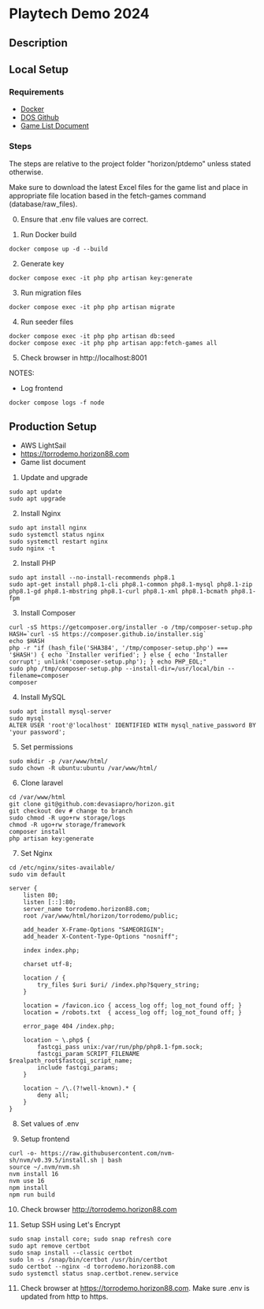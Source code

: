 # Playtech Demo 2024

## Description

## Local Setup

### Requirements

- [Docker](https://www.docker.com/)
- [DOS Github](https://github.com/eclap/dos)
- [Game List Document](https://drive.google.com/drive/u/0/folders/1cQY84wlm6V0pSZgSmzv3fGij18h9NURr)

### Steps

The steps are relative to the project folder "horizon/ptdemo" unless stated otherwise.

Make sure to download the latest Excel files for the game list and place in appropriate file
location based in the fetch-games command (database/raw_files).

0. Ensure that .env file values are correct.

1. Run Docker build
```
docker compose up -d --build
```

2. Generate key
```
docker compose exec -it php php artisan key:generate
```

3. Run migration files
```
docker compose exec -it php php artisan migrate
```

4. Run seeder files
```
docker compose exec -it php php artisan db:seed
docker compose exec -it php php artisan app:fetch-games all
```

5. Check browser in http://localhost:8001

NOTES:

- Log frontend
```
docker compose logs -f node
```

## Production Setup

- AWS LightSail
- https://torrodemo.horizon88.com
- Game list document

1. Update and upgrade
```
sudo apt update
sudo apt upgrade
```

2. Install Nginx
```
sudo apt install nginx
sudo systemctl status nginx
sudo systemctl restart nginx
sudo nginx -t
```

2. Install PHP
```
sudo apt install --no-install-recommends php8.1
sudo apt-get install php8.1-cli php8.1-common php8.1-mysql php8.1-zip php8.1-gd php8.1-mbstring php8.1-curl php8.1-xml php8.1-bcmath php8.1-fpm
```

3. Install Composer
```
curl -sS https://getcomposer.org/installer -o /tmp/composer-setup.php
HASH=`curl -sS https://composer.github.io/installer.sig`
echo $HASH
php -r "if (hash_file('SHA384', '/tmp/composer-setup.php') === '$HASH') { echo 'Installer verified'; } else { echo 'Installer corrupt'; unlink('composer-setup.php'); } echo PHP_EOL;"
sudo php /tmp/composer-setup.php --install-dir=/usr/local/bin --filename=composer
composer
```

4. Install MySQL
```
sudo apt install mysql-server
sudo mysql
ALTER USER 'root'@'localhost' IDENTIFIED WITH mysql_native_password BY 'your password';
```

5. Set permissions
```
sudo mkdir -p /var/www/html/
sudo chown -R ubuntu:ubuntu /var/www/html/
```

6. Clone laravel
```
cd /var/www/html
git clone git@github.com:devasiapro/horizon.git
git checkout dev # change to branch
sudo chmod -R ugo+rw storage/logs
chmod -R ugo+rw storage/framework
composer install
php artisan key:generate
```

7. Set Nginx
```
cd /etc/nginx/sites-available/
sudo vim default
```

```
server {
    listen 80;
    listen [::]:80;
    server_name torrodemo.horizon88.com;
    root /var/www/html/horizon/torrodemo/public;
 
    add_header X-Frame-Options "SAMEORIGIN";
    add_header X-Content-Type-Options "nosniff";
 
    index index.php;
 
    charset utf-8;
 
    location / {
        try_files $uri $uri/ /index.php?$query_string;
    }
 
    location = /favicon.ico { access_log off; log_not_found off; }
    location = /robots.txt  { access_log off; log_not_found off; }
 
    error_page 404 /index.php;
 
    location ~ \.php$ {
        fastcgi_pass unix:/var/run/php/php8.1-fpm.sock;
        fastcgi_param SCRIPT_FILENAME $realpath_root$fastcgi_script_name;
        include fastcgi_params;
    }
 
    location ~ /\.(?!well-known).* {
        deny all;
    }
}
```

8. Set values of .env

9. Setup frontend
```
curl -o- https://raw.githubusercontent.com/nvm-sh/nvm/v0.39.5/install.sh | bash
source ~/.nvm/nvm.sh
nvm install 16
nvm use 16
npm install
npm run build
```

10. Check browser http://torrodemo.horizon88.com

11. Setup SSH using Let's Encrypt
```
sudo snap install core; sudo snap refresh core
sudo apt remove certbot
sudo snap install --classic certbot
sudo ln -s /snap/bin/certbot /usr/bin/certbot
sudo certbot --nginx -d torrodemo.horizon88.com
sudo systemctl status snap.certbot.renew.service
```

11. Check browser at https://torrodemo.horizon88.com. Make sure .env is updated from http to https.
